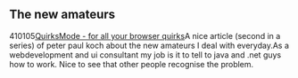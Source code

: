 <article><h2>The new amateurs</h2><time><span class="day">4</span><span class="month">10</span><span class="year">105</span></time><a href="http3A2F2Fwww.quirksmode.org2F">QuirksMode - for all your browser quirks</a>A nice article (second in a series) of peter paul koch about the new amateurs I deal with everyday.As a webdevelopment and ui consultant my job is it to tell to java and .net guys how to work. Nice to see that other people recognise the problem.</article>